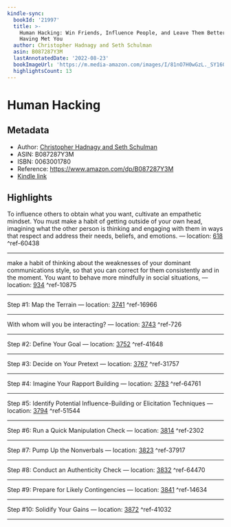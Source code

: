 ```yaml
---
kindle-sync:
  bookId: '21997'
  title: >-
    Human Hacking: Win Friends, Influence People, and Leave Them Better Off for
    Having Met You
  author: Christopher Hadnagy and Seth Schulman
  asin: B087287Y3M
  lastAnnotatedDate: '2022-08-23'
  bookImageUrl: 'https://m.media-amazon.com/images/I/81nO7H0wGzL._SY160.jpg'
  highlightsCount: 13
---
```

# Human Hacking
## Metadata
* Author: [Christopher Hadnagy and Seth Schulman](https://www.amazon.com/Christopher-Hadnagy/e/B004D1T9F4/ref=dp_byline_cont_ebooks_1)
* ASIN: B087287Y3M
* ISBN: 0063001780
* Reference: https://www.amazon.com/dp/B087287Y3M
* [Kindle link](kindle://book?action=open&asin=B087287Y3M)

## Highlights
To influence others to obtain what you want, cultivate an empathetic mindset. You must make a habit of getting outside of your own head, imagining what the other person is thinking and engaging with them in ways that respect and address their needs, beliefs, and emotions. — location: [618](kindle://book?action=open&asin=B087287Y3M&location=618) ^ref-60438

---
make a habit of thinking about the weaknesses of your dominant communications style, so that you can correct for them consistently and in the moment. You want to behave more mindfully in social situations, — location: [934](kindle://book?action=open&asin=B087287Y3M&location=934) ^ref-10875

---

Step #1: Map the Terrain — location: [3741](kindle://book?action=open&asin=B087287Y3M&location=3741) ^ref-16966

---
With whom will you be interacting? — location: [3743](kindle://book?action=open&asin=B087287Y3M&location=3743) ^ref-726

---
Step #2: Define Your Goal — location: [3752](kindle://book?action=open&asin=B087287Y3M&location=3752) ^ref-41648

---
Step #3: Decide on Your Pretext — location: [3767](kindle://book?action=open&asin=B087287Y3M&location=3767) ^ref-31757

---
Step #4: Imagine Your Rapport Building — location: [3783](kindle://book?action=open&asin=B087287Y3M&location=3783) ^ref-64761

---
Step #5: Identify Potential Influence-Building or Elicitation Techniques — location: [3794](kindle://book?action=open&asin=B087287Y3M&location=3794) ^ref-51544

---
Step #6: Run a Quick Manipulation Check — location: [3814](kindle://book?action=open&asin=B087287Y3M&location=3814) ^ref-2302

---
Step #7: Pump Up the Nonverbals — location: [3823](kindle://book?action=open&asin=B087287Y3M&location=3823) ^ref-37917

---
Step #8: Conduct an Authenticity Check — location: [3832](kindle://book?action=open&asin=B087287Y3M&location=3832) ^ref-64470

---
Step #9: Prepare for Likely Contingencies — location: [3841](kindle://book?action=open&asin=B087287Y3M&location=3841) ^ref-14634

---
Step #10: Solidify Your Gains — location: [3872](kindle://book?action=open&asin=B087287Y3M&location=3872) ^ref-41032

---

